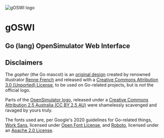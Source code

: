 ![gOSWI logo](images/logos/gOSWI%20logo%20and%20txt.png)

# gOSWI
## Go (lang) OpenSimulator Web Interface

## Disclaimers

The *gopher* (the Go mascot) is an [original design](https://blog.golang.org/gopher) created by renowned illustrator [Renne French](https://www.instagram.com/reneefrench/) and released with a [Creative Commons Attribution 3.0 (Unported) License](https://creativecommons.org/licenses/by/3.0/), to be used on Go-related projects, but is _not_ the official logo.

Parts of the [OpenSimulator logo](http://opensimulator.org/wiki/File:Opensimulator.svg), released under a [Creative Commons Attribution 2.5 Australia (CC BY 2.5 AU)](https://creativecommons.org/licenses/by/2.5/au/) were shamelessly scavenged and ravaged by yours truly.

The fonts used are, per Google's 2020 guidelines for Go-related things, [Work Sans](https://fonts.google.com/specimen/Work%20Sans), licensed under [Open Font License](), and [Roboto](https://fonts.google.com/specimen/Roboto), licensed under an [Apache 2.0 License](https://www.apache.org/licenses/LICENSE-2.0).